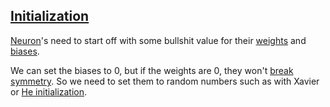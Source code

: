 ## [Initialization](#initialization)

[Neuron](#neuron)'s need to start off with some bullshit value for their [weights](#weight) and [biases](#bias).

We can set the biases to 0, but if the weights are 0, they won't [break symmetry](#break-symmetry). So we need to set them to random numbers such as with Xavier or [He initialization](#he-initialization).